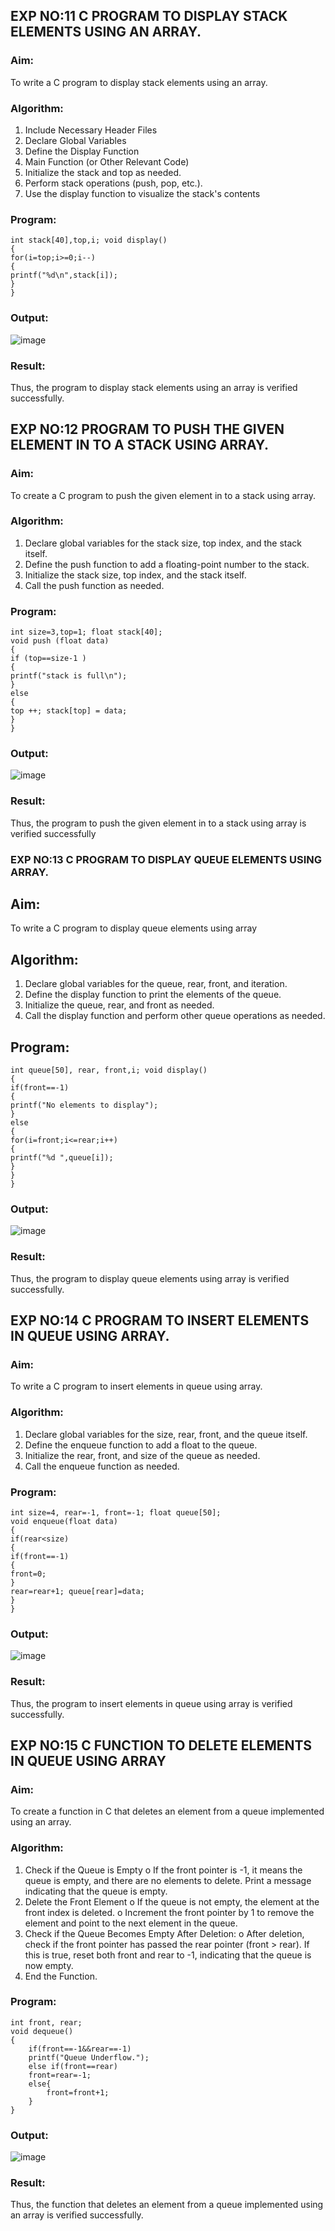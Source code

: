 ## EXP NO:11 C PROGRAM TO DISPLAY STACK ELEMENTS USING AN ARRAY.

### Aim:
To write a C program to display stack elements using an array.
### Algorithm:
1.	Include Necessary Header Files
2.	Declare Global Variables
3.	Define the Display Function
4.	Main Function (or Other Relevant Code)
5.	Initialize the stack and top as needed.
6.	Perform stack operations (push, pop, etc.).
7.	Use the display function to visualize the stack's contents
 
### Program:

```
int stack[40],top,i; void display()
{
for(i=top;i>=0;i--)
{
printf("%d\n",stack[i]);
}
}
```

### Output:

![image](https://github.com/user-attachments/assets/9b238fd6-1b65-4cb3-9212-55d99cdbf1c8)




### Result:
Thus, the program to display stack elements using an array is verified successfully.
 

## EXP NO:12  PROGRAM TO PUSH THE GIVEN ELEMENT IN TO A STACK USING ARRAY.
### Aim:
To create a C program to push the given element in to a stack using array.
### Algorithm:
1.	Declare global variables for the stack size, top index, and the stack itself.
2.	Define the push function to add a floating-point number to the stack.
3.	Initialize the stack size, top index, and the stack itself.
4.	Call the push function as needed.
 
### Program:

```
int size=3,top=1; float stack[40];
void push (float data)
{
if (top==size-1 )
{
printf("stack is full\n");
}
else
{
top ++; stack[top] = data;
}
}
```
### Output:
![image](https://github.com/user-attachments/assets/bd5f2138-57cd-43ea-b02e-982f3ae1f04e)



### Result:
Thus, the program to push the given element in to a stack using array is verified successfully


 
### EXP NO:13 C PROGRAM TO DISPLAY QUEUE ELEMENTS USING ARRAY.
## Aim:
To write a C program to display queue elements using array

## Algorithm:
1.	Declare global variables for the queue, rear, front, and iteration.
2.	Define the display function to print the elements of the queue.
3.	Initialize the queue, rear, and front as needed.
4.	Call the display function and perform other queue operations as needed.
 
## Program:

```
int queue[50], rear, front,i; void display()
{
if(front==-1)
{
printf("No elements to display");
}
else
{
for(i=front;i<=rear;i++)
{
printf("%d ",queue[i]);
}
}
}
```
### Output:
![image](https://github.com/user-attachments/assets/412bc147-6d23-4dde-a827-4ec25f583bff)



### Result:
Thus, the program to display queue elements using array is verified successfully.


 
## EXP NO:14 C PROGRAM TO INSERT ELEMENTS IN QUEUE USING ARRAY.
### Aim:
To write a C program to insert elements in queue using array.

### Algorithm:
1.	Declare global variables for the size, rear, front, and the queue itself.
2.	Define the enqueue function to add a float to the queue.
3.	Initialize the rear, front, and size of the queue as needed.
4.	Call the enqueue function as needed.

### Program:
```
int size=4, rear=-1, front=-1; float queue[50];
void enqueue(float data)
{
if(rear<size)
{
if(front==-1)
{
front=0;
}
rear=rear+1; queue[rear]=data;
}
}
```
### Output:

![image](https://github.com/user-attachments/assets/94352f94-78ac-403a-8ecb-92006ea14ce8)


### Result:
Thus, the program to insert elements in queue using array is verified successfully.



 
## EXP NO:15 C FUNCTION TO DELETE ELEMENTS IN QUEUE USING ARRAY

### Aim:

To create a function in C that deletes an element from a queue implemented using an array.

### Algorithm:

1.	Check if the Queue is Empty
o	If the front pointer is -1, it means the queue is empty, and there are no elements to delete. Print a message indicating that the queue is empty.
2.	Delete the Front Element
o	If the queue is not empty, the element at the front index is deleted.
o	Increment the front pointer by 1 to remove the element and point to the next element in the queue.
3.	Check if the Queue Becomes Empty After Deletion:
o	After deletion, check if the front pointer has passed the rear pointer (front > rear). If this is true, reset both front and rear to -1, indicating that the queue is now empty.
4.	End the Function.



### Program:
```
int front, rear;
void dequeue()
{
    if(front==-1&&rear==-1)
    printf("Queue Underflow.");
    else if(front==rear)
    front=rear=-1;
    else{
        front=front+1;
    }
}
```

### Output:
![image](https://github.com/user-attachments/assets/42799ec3-e378-4c7c-8415-902509775a30)


### Result:
Thus, the function that deletes an element from a queue implemented using an array is verified successfully.
